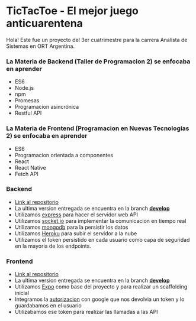 # TicTacToe - El mejor juego anticuarentena
Hola! Este fue un proyecto del 3er cuatrimestre para la carrera Analista de Sistemas en ORT Argentina.

### La Materia de Backend (Taller de Programacion 2) se enfocaba en aprender
- ES6
- Node.js
- npm
- Promesas
- Programacion asincrónica
- Restful API

### La Materia de Frontend (Programacion en Nuevas Tecnologias 2) se enfocaba en aprender
- ES6
- Programacion orientada a componentes
- React
- React Native
- Fetch API

### Backend
- [Link al repositorio](https://github.com/eltunas/BE_TicTacToe)
- La ultima version entregada se encuentra en la branch [**develop**](https://github.com/eltunas/BE_TicTacToe/tree/develop)
- Utilizamos [express](https://www.npmjs.com/package/express) para hacer el servidor web API
- Utilizamos [socket.io](https://www.npmjs.com/package/socket.io) para implementar la comunicacion en tiempo real
- Utilizamos [mongodb](https://www.npmjs.com/package/mongodb) para la persistir los datos
- Utilizamos [Heroku](https://www.heroku.com/) para subir el servidor a la nube
- Utilizamos el token persistido en cada usuario como capa de seguridad en la mayoria de los endpoints.


### Frontend
- [Link al repositorio](https://github.com/gergsandoval/frontend-tictactoe)
- La ultima version entregada se encuentra en la branch [**develop**](https://github.com/gergsandoval/frontend-tictactoe)
- Utilizamos [Expo](https://expo.io/) como base del proyecto y para realizar un scaffolding inicial
- Integramos la [autorizacion](https://docs.expo.io/versions/latest/sdk/app-auth/) con google que nos devolvia un token y lo guardabamos en el usuario 
- Utilizabamos ese token para realizar las llamadas a las API
